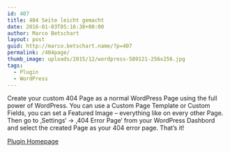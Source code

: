 ```yaml
---
id: 407
title: 404 Seite leicht gemacht
date: 2016-01-03T05:16:38+00:00
author: Marco Betschart
layout: post
guid: http://marco.betschart.name/?p=407
permalink: /404page/
thumb_image: uploads/2015/12/wordpress-589121-256x256.jpg
tags:
  - Plugin
  - WordPress
---
```

Create your custom 404 Page as a normal WordPress Page using the full power of WordPress. You can use a Custom Page Template or Custom Fields, you can set a Featured Image &#8211; everything like on every other Page. Then go to &#8218;Settings&#8216; -> &#8218;404 Error Page&#8216; from your WordPress Dashbord and select the created Page as your 404 error page. That&#8217;s it!

[Plugin Homepage](https://wordpress.org/plugins/404page/)

<span class="embed-youtube" style="text-align:center; display: block;"></span>